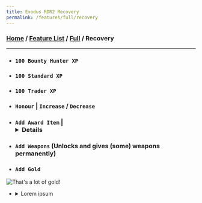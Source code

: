 ```yaml
---
title: Exodus RDR2 Recovery
permalink: /features/full/recovery
---
```

### [Home](/) / [Feature List](/features) / [Full](/features/full) / Recovery
---
- ### `100 Bounty Hunter XP`
- ### `100 Standard XP`
- ### `100 Trader XP`
- ### `Honour` | `Increase` / `Decrease`
- ### `Add Award Item` | <details>`Coin` / `Coins` / `Coin Purse` / `Bill` / `Billfold` / `Billfold Small` / `Bill Stack` / `Money Clip` / `Money Stack` / `Horse Medicine` / `Horse Stimulant` / `Horse Reviver` / `Reward Small` / `Reward Medium` / `Reward Large` / `Reward Huge` / `Reward Gang` / `Ped Tiny` / `Ped Small` / `Ped Medium` / `Ped Large` / `Ped Small or Medium` / `Ped Medium or Large` / `2 Min Gold Loot` / `3 Min Gold Loot` / `4 Min Gold Loot` / `6 Min Gold Loot` / `8 Min Gold Loot` / `9 Min Gold Loot` / `10 Min Gold Loot` / `12 Min Gold Loot` / `15 Min Gold Loot` / `20 Min Gold Loot` / `25 Min Gold Loot` / `30 Min Gold Loot` / `Daily Rewards` / `Weekly Rewards` / `Daily Horse Unlocks` / `Rewards Monthly` / `Abandoned Crafting Pamphlet` / `22 Ammo Box` / `Pistol Ammo Box` / `Repeater Ammo Box` / `Revolver Ammo Box` / `Rifle Ammo Box` / `Shotgun Ammo Box` / `Abandoned Ammo` / `Fishing Bluegill` / `Fishing Bullhead Catfish` / `Fishing Chain Pickerei` / `Fishing Channel Catfish` / `Fishing Lake Sturgeon` / `Fishing Largemouth Bass` / `Fishing Longnose Gar` / `Fishing Muskie` / `Fishing Northern Pike`</details>
- ### `Add Weapons` (Unlocks and gives (some) weapons permanently)
- ### `Add Gold`
![That's a lot of gold!](../../../assets/img/Gold.png)

- <details>
  <summary>Lorem ipsum</summary>
  <p>Lorem ipsumLorem ipsumLorem ipsumLorem ipsumLorem ipsumLorem ipsumLorem ipsumLorem ipsumLorem ipsum</p>
  </details>
